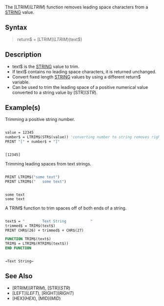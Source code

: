 The [LTRIM$](LTRIM$) function removes leading space characters from a [STRING](STRING) value.

## Syntax

> return$ = [LTRIM$](LTRIM$)(text$)

## Description

* text$ is the [STRING](STRING) value to trim.
* If text$ contains no leading space characters, it is returned unchanged.
* Convert fixed length [STRING](STRING) values by using a different return$ variable.
* Can be used to trim the leading space of a positive numerical value converted to a string value by [STR$](STR$).

## Example(s)

Trimming a positive string number.

```vb

value = 12345
number$ = LTRIM$(STR$(value)) 'converting number to string removes right PRINT space
PRINT "[" + number$ + "]" 

```

```text

[12345]

```

Trimming leading spaces from text strings.

```vb

PRINT LTRIM$("some text")
PRINT LTRIM$("   some text") 

```

```text

some text
some text

```

A TRIM$ function to trim spaces off of both ends of a string.

```vb

text$ = "        Text String           "
trimmed$ = TRIM$(text$)
PRINT CHR$(26) + trimmed$ + CHR$(27) 

FUNCTION TRIM$(text$)
TRIM$ = LTRIM$(RTRIM$(text$))
END FUNCTION 

```

```text

→Text String←

```

## See Also

* [RTRIM$](RTRIM$), [STR$](STR$)
* [LEFT$](LEFT$), [RIGHT$](RIGHT$)
* [HEX$](HEX$), [MID$](MID$)
